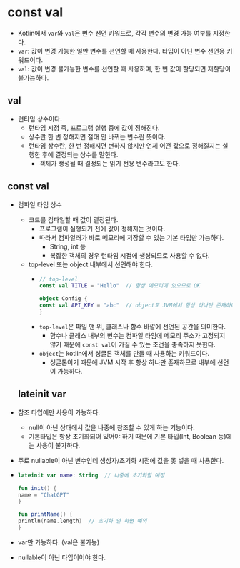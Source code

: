 # const val

- Kotlin에서 `var`와 `val`은 변수 선언 키워드로, 각각 변수의 변경 가능 여부를 지정한다.
- `var`: 값이 변경 가능한 일반 변수를 선언할 때 사용한다. 타입이 아닌 변수 선언용 키워드이다.
- `val`: 값이 변경 불가능한 변수를 선언할 때 사용하며, 한 번 값이 할당되면 재할당이 불가능하다.

## val
- 런타임 상수이다.
  - 런타임 시점 즉, 프로그램 실행 중에 값이 정해진다.
  - 상수란 한 번 정해지면 절대 안 바뀌는 변수란 뜻이다.
  - 런타임 상수란, 한 번 정해지면 변하지 않지만 언제 어떤 값으로 정해질지는 실행한 후에 결정되는 상수를 말한다.
    - 객체가 생성될 때 결정되는 읽기 전용 변수라고도 한다.

## const val
- 컴파일 타임 상수
  - 코드를 컴파일할 때 값이 결정된다.
    - 프로그램이 실행되기 전에 값이 정해지는 것이다.
    - 따라서 컴파일러가 바로 메모리에 저장할 수 있는 기본 타입만 가능하다.
      - String, int 등
      - 복잡한 객체의 경우 런타임 시점에 생성되므로 사용할 수 없다.
  - top-level 또는 object 내부에서 선언해야 한다.
    - ```kotlin
      // top-level
      const val TITLE = "Hello"  // 항상 메모리에 있으므로 OK
    
      object Config {
      const val API_KEY = "abc"  // object도 JVM에서 항상 하나만 존재하니까 OK
      }
      ```
    - `top-level`은 파일 맨 위, 클래스나 함수 바깥에 선언된 공간을 의미한다.
      - 함수나 클래스 내부의 변수는 컴파일 타임에 메모리 주소가 고정되지 않기 때문에 `const val`이 가질 수 있는 조건을 충족하지 못한다.
    - `object`는 kotlin에서 싱글톤 객체를 만들 때 사용하는 키워드이다.
        - 싱글톤이기 때문에 JVM 시작 후 항상 하나만 존재하므로 내부에 선언이 가능하다.
  
  ## lateinit var
- 참조 타입에만 사용이 가능하다.
  - null이 아닌 상태에서 값을 나중에 참조할 수 있게 하는 기능이다.
  - 기본타입은 항상 초기화되어 있어야 하기 때문에 기본 타입(Int, Boolean 등)에는 사용이 불가하다.
- 주로 nullable이 아닌 변수인데 생성자/초기화 시점에 값을 못 넣을 때 사용한다.
- ```kotlin
  lateinit var name: String  // 나중에 초기화할 예정
  
  fun init() {
  name = "ChatGPT"
  }
  
  fun printName() {
  println(name.length)  // 초기화 안 하면 예외
  }
  ```
- var만 가능하다. (val은 불가능)
- nullable이 아닌 타입이어야 한다.